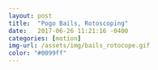 ```yaml
---
layout: post
title:  "Pogo Bails, Rotoscoping"
date:   2017-06-26 11:21:16 -0400
categories: [motion]
img-url: /assets/img/bails_rotocope.gif
color: "#0099ff"
---
```

